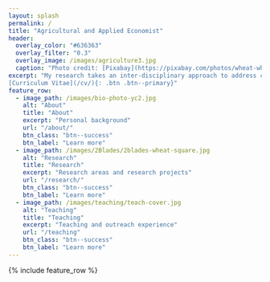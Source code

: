 ```yaml
---
layout: splash
permalink: /
title: "Agricultural and Applied Economist"
header:
  overlay_color: "#636363"
  overlay_filter: "0.3"
  overlay_image: /images/agriculture3.jpg
  caption: "Photo credit: [Pixabay](https://pixabay.com/photos/wheat-wheat-field-cereals-175960/)"
excerpt: "My research takes an inter-disciplinary approach to address challenges in agricultural production and agricultural risk management.  <br /> <br />
[Curriculum Vitae](/cv/){: .btn .btn--primary}"
feature_row:
  - image_path: /images/bio-photo-yc2.jpg
    alt: "About"
    title: "About"
    excerpt: "Personal background"
    url: "/about/"
    btn_class: "btn--success"
    btn_label: "Learn more"
  - image_path: /images/2Blades/2blades-wheat-square.jpg
    alt: "Research"
    title: "Research"
    excerpt: "Research areas and research projects"
    url: "/research/"
    btn_class: "btn--success"
    btn_label: "Learn more"
  - image_path: /images/teaching/teach-cover.jpg
    alt: "Teaching"
    title: "Teaching"
    excerpt: "Teaching and outreach experience"
    url: "/teaching"
    btn_class: "btn--success"
    btn_label: "Learn more"  
---
```


{% include feature_row %}
